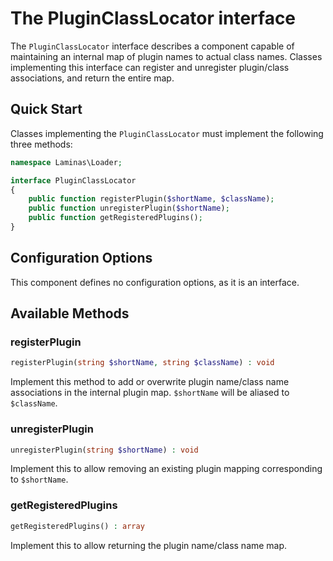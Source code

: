 # The PluginClassLocator interface

The `PluginClassLocator` interface describes a component capable of maintaining
an internal map of plugin names to actual class names. Classes implementing this
interface can register and unregister plugin/class associations, and return the
entire map.

## Quick Start

Classes implementing the `PluginClassLocator` must implement the following three
methods:

```php
namespace Laminas\Loader;

interface PluginClassLocator
{
    public function registerPlugin($shortName, $className);
    public function unregisterPlugin($shortName);
    public function getRegisteredPlugins();
}
```

## Configuration Options

This component defines no configuration options, as it is an interface.

## Available Methods

### registerPlugin

```php
registerPlugin(string $shortName, string $className) : void
```

Implement this method to add or overwrite plugin name/class name associations in
the internal plugin map. `$shortName` will be aliased to `$className`.

### unregisterPlugin

```php
unregisterPlugin(string $shortName) : void
```

Implement this to allow removing an existing plugin mapping corresponding to
`$shortName`.

### getRegisteredPlugins

```php
getRegisteredPlugins() : array
```

Implement this to allow returning the plugin name/class name map.
